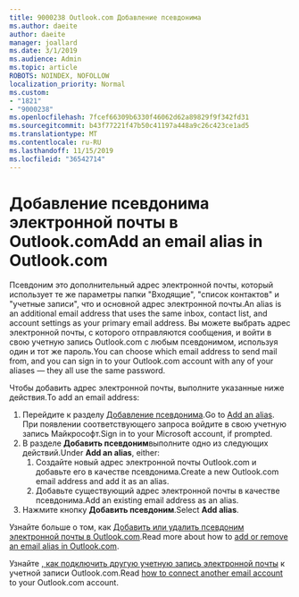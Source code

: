 ```yaml
---
title: 9000238 Outlook.com Добавление псевдонима
ms.author: daeite
author: daeite
manager: joallard
ms.date: 3/1/2019
ms.audience: Admin
ms.topic: article
ROBOTS: NOINDEX, NOFOLLOW
localization_priority: Normal
ms.custom:
- "1821"
- "9000238"
ms.openlocfilehash: 7fcef66309b6330f46062d62a89829f9f342fd31
ms.sourcegitcommit: b43f77221f47b50c41197a448a9c26c423ce1ad5
ms.translationtype: MT
ms.contentlocale: ru-RU
ms.lasthandoff: 11/15/2019
ms.locfileid: "36542714"
---
```

# <a name="add-an-email-alias-in-outlookcom"></a><span data-ttu-id="37ed2-102">Добавление псевдонима электронной почты в Outlook.com</span><span class="sxs-lookup"><span data-stu-id="37ed2-102">Add an email alias in Outlook.com</span></span>

<span data-ttu-id="37ed2-103">Псевдоним это дополнительный адрес электронной почты, который использует те же параметры папки "Входящие", "список контактов" и "учетные записи", что и основной адрес электронной почты.</span><span class="sxs-lookup"><span data-stu-id="37ed2-103">An alias is an additional email address that uses the same inbox, contact list, and account settings as your primary email address.</span></span> <span data-ttu-id="37ed2-104">Вы можете выбрать адрес электронной почты, с которого отправляются сообщения, и войти в свою учетную запись Outlook.com с любым псевдонимом, используя один и тот же пароль.</span><span class="sxs-lookup"><span data-stu-id="37ed2-104">You can choose which email address to send mail from, and you can sign in to your Outlook.com account with any of your aliases — they all use the same password.</span></span>

<span data-ttu-id="37ed2-105">Чтобы добавить адрес электронной почты, выполните указанные ниже действия.</span><span class="sxs-lookup"><span data-stu-id="37ed2-105">To add an email address:</span></span>

1. <span data-ttu-id="37ed2-106">Перейдите к разделу [Добавление псевдонима](https://go.microsoft.com/fwlink/p/?linkid=864833).</span><span class="sxs-lookup"><span data-stu-id="37ed2-106">Go to [Add an alias](https://go.microsoft.com/fwlink/p/?linkid=864833).</span></span> <span data-ttu-id="37ed2-107">При появлении соответствующего запроса войдите в свою учетную запись Майкрософт.</span><span class="sxs-lookup"><span data-stu-id="37ed2-107">Sign in to your Microsoft account, if prompted.</span></span>
2. <span data-ttu-id="37ed2-108">В разделе **Добавить псевдоним**выполните одно из следующих действий.</span><span class="sxs-lookup"><span data-stu-id="37ed2-108">Under **Add an alias**, either:</span></span>
    1. <span data-ttu-id="37ed2-109">Создайте новый адрес электронной почты Outlook.com и добавьте его в качестве псевдонима.</span><span class="sxs-lookup"><span data-stu-id="37ed2-109">Create a new Outlook.com email address and add it as an alias.</span></span>
    2. <span data-ttu-id="37ed2-110">Добавьте существующий адрес электронной почты в качестве псевдонима.</span><span class="sxs-lookup"><span data-stu-id="37ed2-110">Add an existing email address as an alias.</span></span>
3. <span data-ttu-id="37ed2-111">Нажмите кнопку **Добавить псевдоним**.</span><span class="sxs-lookup"><span data-stu-id="37ed2-111">Select **Add alias**.</span></span>

<span data-ttu-id="37ed2-112">Узнайте больше о том, как [Добавить или удалить псевдоним электронной почты в Outlook.com](https://support.office.com/article/459b1989-356d-40fa-a689-8f285b13f1f2?wt.mc_id=Office_Outlook_com_Alchemy).</span><span class="sxs-lookup"><span data-stu-id="37ed2-112">Read more about how to [add or remove an email alias in Outlook.com](https://support.office.com/article/459b1989-356d-40fa-a689-8f285b13f1f2?wt.mc_id=Office_Outlook_com_Alchemy).</span></span>  

<span data-ttu-id="37ed2-113">Узнайте [, как подключить другую учетную запись электронной почты](https://support.office.com/article/c5224df4-5885-4e79-91ba-523aa743f0ba?wt.mc_id=Office_Outlook_com_Alchemy) к учетной записи Outlook.com.</span><span class="sxs-lookup"><span data-stu-id="37ed2-113">Read [how to connect another email account](https://support.office.com/article/c5224df4-5885-4e79-91ba-523aa743f0ba?wt.mc_id=Office_Outlook_com_Alchemy) to your Outlook.com account.</span></span>